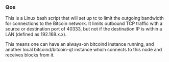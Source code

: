 ### Qos ###

This is a Linux bash script that will set up tc to limit the outgoing bandwidth for connections to the Bitcoin network. It limits outbound TCP traffic with a source or destination port of 40333, but not if the destination IP is within a LAN (defined as 192.168.x.x).

This means one can have an always-on bitcoind instance running, and another local bitcoind/bitcoin-qt instance which connects to this node and receives blocks from it.
